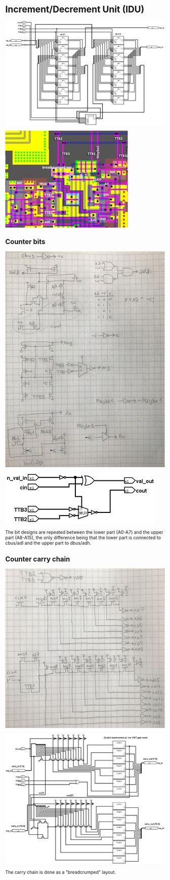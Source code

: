 # Increment/Decrement Unit (IDU)

![IncDec](/logisim/IncDec.png)

![cntbit](/imgstore/modules/cntbit.jpg)

## Counter bits

![cntbit_tran](/imgstore/modules/cntbit_tran.jpg)

![IncDec_cntbit](/logisim/IncDec_cntbit.png)

The bit designs are repeated between the lower part (A0-A7) and the upper part (A8-A15), the only difference being that the lower part is connected to cbus/adl and the upper part to dbus/adh.

## Counter carry chain

![cntbit_carry_chain](/imgstore/modules/cntbit_carry_chain.jpg)

![IncDec_carry_chain](/logisim/IncDec_carry_chain.png)

The carry chain is done as a "breadcrumped" layout.
